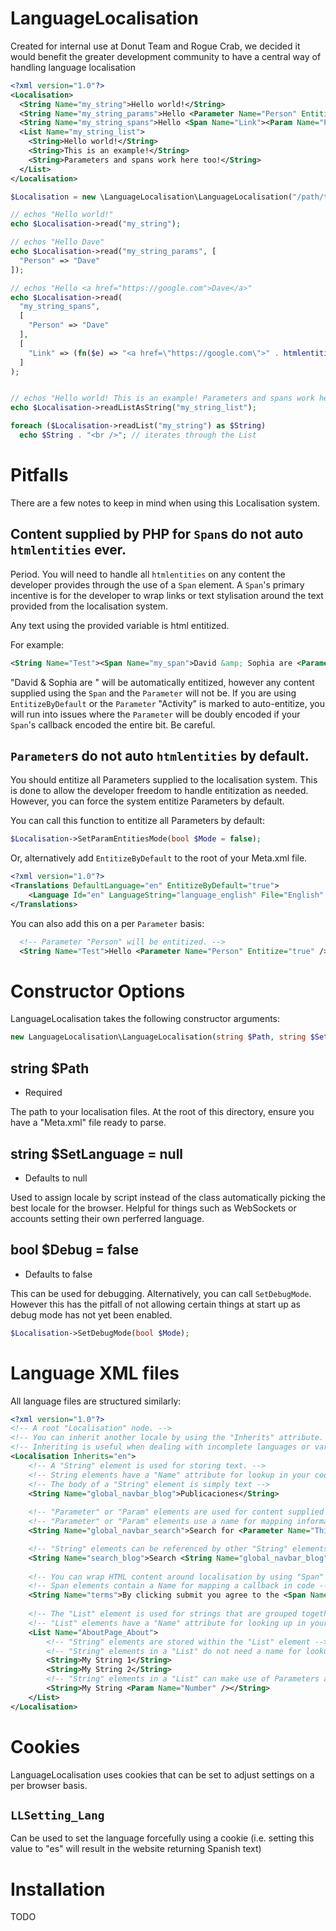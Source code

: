 # LanguageLocalisation
Created for internal use at Donut Team and Rogue Crab, we decided it would benefit the greater development community to have a central way of handling language localisation

```xml
<?xml version="1.0"?>
<Localisation>
  <String Name="my_string">Hello world!</String>
  <String Name="my_string_params">Hello <Parameter Name="Person" Entitize="true" /></String>
  <String Name="my_string_spans">Hello <Span Name="Link"><Param Name="Person" /></Span></String>
  <List Name="my_string_list">
    <String>Hello world!</String>
    <String>This is an example!</String>
    <String>Parameters and spans work here too!</String>
  </List>
</Localisation>
```

```php
$Localisation = new \LanguageLocalisation\LanguageLocalisation("/path/to/localisation/files/");

// echos "Hello world!"
echo $Localisation->read("my_string");

// echos "Hello Dave"
echo $Localisation->read("my_string_params", [
  "Person" => "Dave"
]);

// echos "Hello <a href="https://google.com">Dave</a>"
echo $Localisation->read(
  "my_string_spans",
  [
    "Person" => "Dave"
  ],
  [
    "Link" => (fn($e) => "<a href=\"https://google.com\">" . htmlentities($e) . "</a>")
  ]
);


// echos "Hello world! This is an example! Parameters and spans work here too!"
echo $Localisation->readListAsString("my_string_list");

foreach ($Localisation->readList("my_string") as $String)
  echo $String . "<br />"; // iterates through the List
```

# Pitfalls
There are a few notes to keep in mind when using this Localisation system. 

## Content supplied by PHP for `Span`s do not auto `htmlentities` ever.
Period. You will need to handle all `htmlentities` on any content the developer provides through the use of a `Span` element. A `Span`'s primary incentive is for the developer to wrap links or text stylisation around the text provided from the localisation system.

Any text using the provided variable is html entitized.

For example:
```xml
<String Name="Test"><Span Name="my_span">David &amp; Sophia are <Parameter Name="Activity" /></Span></String>
```

"David & Sophia are " will be automatically entitized, however any content supplied using the `Span` and the `Parameter` will not be. If you are using `EntitizeByDefault` or the `Parameter` "Activity" is marked to auto-entitize, you will run into issues where the `Parameter` will be doubly encoded if your `Span`'s callback encoded the entire bit. Be careful.

## `Parameter`s do not auto `htmlentities` by default.
You should entitize all Parameters supplied to the localisation system. This is done to allow the developer freedom to handle entitization as needed. However, you can force the system entitize Parameters by default.

You can call this function to entitize all Parameters by default:
```php
$Localisation->SetParamEntitiesMode(bool $Mode = false);
```

Or, alternatively add `EntitizeByDefault` to the root of your Meta.xml file.
```xml
<?xml version="1.0"?>
<Translations DefaultLanguage="en" EntitizeByDefault="true">
	<Language Id="en" LanguageString="language_english" File="English" />
</Translations>
```

You can also add this on a per `Parameter` basis:
```xml
  <!-- Parameter "Person" will be entitized. -->
  <String Name="Test">Hello <Parameter Name="Person" Entitize="true" />!</String>
```

# Constructor Options
LanguageLocalisation takes the following constructor arguments:

```php
new LanguageLocalisation\LanguageLocalisation(string $Path, string $SetLanguage = null, bool $Debug = false);
```

## string $Path
- Required

The path to your localisation files. At the root of this directory, ensure you have a "Meta.xml" file ready to parse.

## string $SetLanguage = null
- Defaults to null

Used to assign locale by script instead of the class automatically picking the best locale for the browser. Helpful for things such as WebSockets or accounts setting their own perferred language.

## bool $Debug = false
- Defaults to false

This can be used for debugging. Alternatively, you can call `SetDebugMode`. However this has the pitfall of not allowing certain things at start up as debug mode has not yet been enabled.

```php
$Localisation->SetDebugMode(bool $Mode);
```

# Language XML files
All language files are structured similarly:

```xml
<?xml version="1.0"?>
<!-- A root "Localisation" node. -->
<!-- You can inherit another locale by using the "Inherits" attribute. -->
<!-- Inheriting is useful when dealing with incomplete languages or variants -->
<Localisation Inherits="en">
    <!-- A "String" element is used for storing text. -->
    <!-- String elements have a "Name" attribute for lookup in your code -->
    <!-- The body of a "String" element is simply text -->
    <String Name="global_navbar_blog">Publicaciones</String>
    
    <!-- "Parameter" or "Param" elements are used for content supplied by the code -->
    <!-- "Parameter" or "Param" elements use a name for mapping information from code -->
    <String Name="global_navbar_search">Search for <Parameter Name="Thing" /></String>

    <!-- "String" elements can be referenced by other "String" elements like so: -->
    <String Name="search_blog">Search <String Name="global_navbar_blog" /></String>
    
    <!-- You can wrap HTML content around localisation by using "Span" elements -->
    <!-- Span elements contain a Name for mapping a callback in code -->
    <String Name="terms">By clicking submit you agree to the <Span Name="Link">Terms &amp; Conditions</Span></String>
    
    <!-- The "List" element is used for strings that are grouped together -->
    <!-- "List" elements have a "Name" attribute for looking up in your code -->
    <List Name="AboutPage_About">
        <!-- "String" elements are stored within the "List" element -->
        <!-- "String" elements in a "List" do not need a name for lookup -->
        <String>My String 1</String>
        <String>My String 2</String>
        <!-- "String" elements in a "List" can make use of Parameters and Spans -->
        <String>My String <Param Name="Number" /></String>
    </List>
</Localisation>
```

# Cookies
LanguageLocalisation uses cookies that can be set to adjust settings on a per browser basis.

## `LLSetting_Lang`
Can be used to set the language forcefully using a cookie (i.e. setting this value to "es" will result in the website returning Spanish text)

# Installation
TODO
